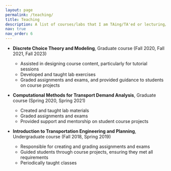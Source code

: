 ```yaml
---
layout: page
permalink: /teaching/
title: Teaching
description: A list of courses/labs that I am TAing/TA'ed or lecturing/lectured
nav: true
nav_order: 6
---
```


<!-- For now, this page is assumed to be a static description of your courses. You can convert it to a collection similar to `_Projects/` so that you can have a dedicated page for each course.

Organize your courses by years, topics, or universities, however you like!


A sample blog page that demonstrates the accessing of github meta data.

### What does Github-MetaData do? -->

- **Discrete Choice Theory and Modeling**, Graduate course (Fall 2020, Fall 2021, Fall 2023)
  - Assisted in designing course content, particularly for tutorial sessions  
  - Developed and taught lab exercises
  - Graded assignments and exams, and provided guidance to students on course projects

- **Computational Methods for Transport Demand Analysis**, Graduate course (Spring 2020, Spring 2021)
  - Created and taught lab materials 
  - Graded assignments and exams
  - Provided support and mentorship on student course projects 
  
- **Introduction to Transportation Engineering and Planning**, Undergraduate course (Fall 2018, Spring 2019)
  - Responsible for creating and grading assignments and exams 
  - Guided students through course projects, ensuring they met all requirements
  - Periodically taught classes  

<!-- 
### Additional Reading

- If you're recieving incorrect/missing data, you may need to perform a Github API<a href="https://github.com/jekyll/github-metadata/blob/master/docs/authentication.md"> authentication</a>.
- Go through this <a href="https://jekyll.github.io/github-metadata/">README</a> for more details on the topic.
- <a href= "https://github.com/jekyll/github-metadata/blob/master/docs/site.github.md">This page</a> highlights all the feilds you can access with github-metadata.
  <br />

## Example MetaData

- Host Name : {{ site.github.hostname }}
- URL : {{ site.github.url }}
- BaseURL : {{ site.github.baseurl }}
- Archived : {{ site.github.archived}}
- Contributors :
  {% for contributor in site.github.contributors %}
  - {{ contributor.login }}
    {% endfor %} -->